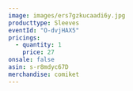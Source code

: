 ```yaml
---
image: images/ers7gzkucaadi6y.jpg
producttype: Sleeves
eventId: "O-dvjHAX5"
pricings:
  - quantity: 1
    price: 27
onsale: false
asin: s-r8mdyc67D
merchandise: comiket
---
```

